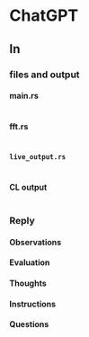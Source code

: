 # ChatGPT

## In

### files and output

#### main.rs

```rust

```

#### fft.rs

```rust

```

#### `live_output.rs`

```rust

```

#### CL output

```bash

```

### Reply

#### Observations

#### Evaluation

#### Thoughts

#### Instructions

#### Questions

